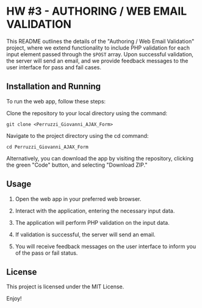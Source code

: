 # HW #3 - AUTHORING / WEB EMAIL VALIDATION

This README outlines the details of the "Authoring / Web Email Validation" project, where we extend functionality to include PHP validation for each input element passed through the `$POST` array. Upon successful validation, the server will send an email, and we provide feedback messages to the user interface for pass and fail cases.

## Installation and Running

To run the web app, follow these steps:

Clone the repository to your local directory using the command:

    git clone <Perruzzi_Giovanni_AJAX_Form>

Navigate to the project directory using the cd command:

    cd Perruzzi_Giovanni_AJAX_Form

Alternatively, you can download the app by visiting the repository, clicking the green "Code" button, and selecting "Download ZIP."

## Usage

1. Open the web app in your preferred web browser.

2. Interact with the application, entering the necessary input data.

3. The application will perform PHP validation on the input data.

4. If validation is successful, the server will send an email.

5. You will receive feedback messages on the user interface to inform you of the pass or fail status.

## License

This project is licensed under the MIT License.

Enjoy!
